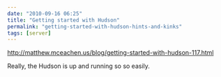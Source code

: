 ```yaml
---
date: "2010-09-16 06:25"
title: "Getting started with Hudson"
permalink: "getting-started-with-hudson-hints-and-kinks"
tags: [server]
---
```


http://matthew.mceachen.us/blog/getting-started-with-hudson-117.html

Really, the Hudson is up and running so so easily.
